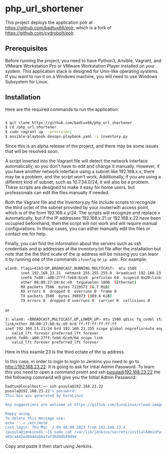# php_url_shortener

This project deploys the application polr at https://github.com/badtux66/polr, which is a fork of https://github.com/cydrobolt/polr.
## Prerequisites

Before running the project, you need to have Python3, Ansible, Vagrant, and VMware Workstation Pro or VMware Workstation Player installed on your system. This application stack is designed for Unix-like operating systems. If you want to run it on a Windows machine, you will need to use Windows Subsystem for Linux.

## Installation

Here are the required commands to run the application:

```bash

$ git clone https://github.com/badtux66/php_url_shortener
$ cd /php_url_shortener
$ sudo vagrant up --provision;
$ ansible-playbook devops-playbook.yaml -i inventory.py
```
Since this is an alpha release of the project, and there may be some issues that will be resolved soon.

A script inserted into the Vagrant file will detect the network interface automatically, so you don't have to edit and change it manually. However, if you have another network interface using a subnet like 192.168.x.x, there may be a problem, and the script won't work. Additionally, if you are using a different kind of subnet, such as 10.7.34.0/24, it will also be a problem. These scripts are designed to make it easy for home users, but professionals can edit the files manually if needed.

Both the Vagrant file and the inventory.py file include scripts to recognize the third octet of the subnet provided by your router/wifi access point, which is of the form 192.168.x.y/24. The scripts will recognize and replace x automatically, but if the IP addresses 192.168.x.21 or 192.168.x.22 have been occupied beforehand, then the script will not work and will require manual configurations. In those cases, you can either manually edit the files or contact me for help.

Finally, you can find the information about the servers such as ssh credentials and ip addresses at the inventory.txt file after the installation but note that the the third ocate of the ip address will be missing you can leanr it by running one of the commands `ifconfig` or `ip addr`. For example:

```bash
wlan0: flags=4163<UP,BROADCAST,RUNNING,MULTICAST>  mtu 1500
       inet 192.168.23.21  netmask 255.255.255.0  broadcast 192.168.23.255
       inet6 fe80::a00:27ff:feb8:6ce9  prefixlen 64  scopeid 0x20<link>
       ether 08:00:27:b8:6c:e9  txqueuelen 1000  (Ethernet)
       RX packets 7506  bytes 7119572 (6.7 MiB)
       RX errors 0  dropped 0  overruns 0  frame 0
       TX packets 3508  bytes 398973 (389.6 KiB)
       TX errors 0  dropped 0 overruns 0  carrier 0  collisions 0
```
or
```bash
3: wlan0: <BROADCAST,MULTICAST,UP,LOWER_UP> mtu 1500 qdisc fq_codel state UP group default qlen 1000
link/ether 08:00:27:b8:6c:e9 brd ff:ff:ff:ff:ff:ff
inet 192.168.23.21/24 brd 192.168.23.255 scope global noprefixroute enp0s8
   valid_lft forever preferred_lft forever
inet6 fe80::a00:27ff:feb8:6ce9/64 scope link 
   valid_lft forever preferred_lft forever
```
Here in this examle 23 is the third octate of the ip address.

In this case, in order to login to login to Jenkins you need to go to http://192.168.23.22. It is going to ask for Intial Admin Password. To learn this you need to open a command promt and ssh pusula@192.168.23.22 the the following command will give you the Initial Admin Password:
```bash
badtux@localhost:~> ssh pusula@192.168.23.22
pusula@192.168.23.22's password: 
This box was generated by EuroLinux

Any suggestions are welcome at https://github.com/EuroLinux/cloud-images-rfc/

Happy using.
To delete this message use:
echo '' > /etc/motd
Last login: Thu Mar  2 09:48:09 2023 from 192.168.23.4
[pusula@jenkins01 ~]$ sudo cat /var/lib/jenkins/secrets/initialAdminPassword
a03ca442edbb4dab8a7af36d94b4949d
```
Copy and paste it then start using Jenkins.


